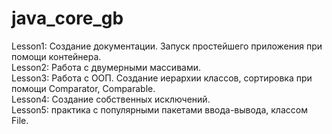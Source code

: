 # java_core_gb
Lesson1: Создание документации. Запуск простейшего приложения при помощи контейнера.<br>
Lesson2: Работа с двумерными массивами.<br>
Lesson3: Работа с ООП. Создание иерархии классов, сортировка при помощи Comparator, Comparable.<br>
Lesson4: Создание собственных исключений.<br>
Lesson5: практика с популярными пакетами ввода-вывода, классом File.
